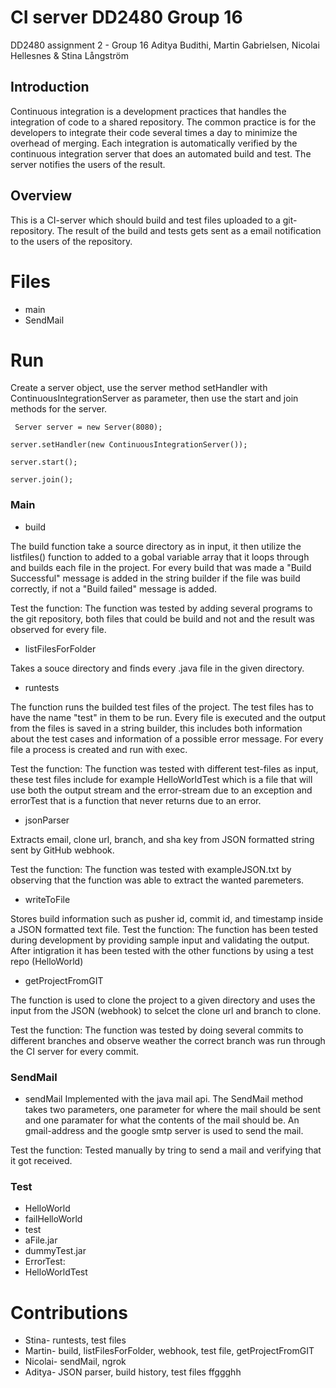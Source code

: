 # CI server DD2480 Group 16

DD2480 assignment 2 - Group 16 Aditya Budithi, Martin Gabrielsen, Nicolai Hellesnes & Stina Långström

## Introduction

Continuous integration is a development practices that handles the integration of code to a shared repository. The common practice is for the developers to integrate their code several times a day to minimize the overhead of merging. Each integration is automatically verified by the continuous integration server that does an automated build and test. The server notifies the users of the result.

## Overview

This is a CI-server which should build and test files uploaded to a git-repository. The result of the build and tests gets sent as a email notification to the users of the repository.

# Files

 - main
 - SendMail

# Run

Create a server object, use the server method setHandler with ContinuousIntegrationServer as parameter, then use the start and join methods for the server.

` Server server = new Server(8080);`

`server.setHandler(new ContinuousIntegrationServer());`

`server.start();`
        
`server.join(); `

### Main
- build

The build function take a source directory as in input, it then utilize the listfiles() function to added to a gobal variable array that it loops through and builds each file in the project. For every build that was made a "Build Successful" message is added in the string builder if the file was build correctly, if not a "Build failed" message is added.

Test the function: The function was tested by adding several programs to the git repository, both files that could be build and not and the result was observed for every file.
- listFilesForFolder

Takes a souce directory and finds every .java file in the given directory.
- runtests

The function runs the builded test files of the project. The test files has to have the name "test" in them to be run. Every file is executed and the output from the files is saved in a string builder, this includes both information about the test cases and information of a possible error message. For every file a process is created and run with exec.

Test the function: The function was tested with different test-files as input, these test files include for example HelloWorldTest which is a file that will use both the output stream and the error-stream due to an exception and errorTest that is a function that never returns due to an error. 

- jsonParser

Extracts email, clone url, branch, and sha key from JSON formatted string sent by GitHub webhook.

Test the function: The function was tested with exampleJSON.txt by observing that the function was able to extract the wanted paremeters.

- writeToFile

Stores build information such as pusher id, commit id, and timestamp inside a JSON formatted text file. 
Test the function: The function has been tested during development by providing sample input and validating the output.
After intigration it has been tested with the other functions by using a test repo (HelloWorld)

- getProjectFromGIT

The function is used to clone the project to a given directory and uses the input from the JSON (webhook) to selcet the clone url and branch to clone.

Test the function: The function was tested by doing several commits to different branches and observe weather the correct branch was run through the CI server for every commit.

### SendMail

- sendMail
Implemented with the java mail api. The SendMail method takes two parameters, one parameter for where the mail should be sent and one paramater for what the contents of the mail should be. An gmail-address and the google smtp server is used to send the mail.

Test the function: Tested manually by tring to send a mail and verifying that it got received.

### Test

- HelloWorld
- failHelloWorld
- test
- aFile.jar
- dummyTest.jar
- ErrorTest: 
- HelloWorldTest

# Contributions

 - Stina- runtests, test files
 - Martin- build, listFilesForFolder, webhook, test file, getProjectFromGIT
 - Nicolai- sendMail, ngrok
 - Aditya- JSON parser, build history, test files
 ffggghh
   
